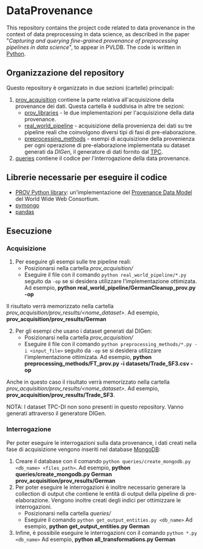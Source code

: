 # DataProvenance
This repository contains the project code related to data provenance in the context of data preprocessing in data science, as described in the paper "*Capturing and querying fine-grained provenance of preprocessing pipelines in data science*", to appear in PVLDB. The code is written in [Python](https://www.python.org/).

## Organizzazione del repository
Questo repository è organizzato in due sezioni (cartelle) principali:
1. [prov_acquisition](prov_acquisition/) contiene la parte relativa all'acquisizione della provenance dei dati. 
 Questa cartella è suddivisa in altre tre sezioni:
    * [prov_libraries](prov_acquisition/prov_libraries/) - le due implementazioni per l'acquisizione della data provenance. 
    * [real_world_pipeline](prov_acquisition/real_world_pipeline/) - acquisizione della provenienza dei dati su tre pipeline reali che coinvolgono diversi tipi di fasi di pre-elaborazione.
    * [preprocessing_methods](prov_acquisition/preprocessing_methods/) - esempi di acquisizione della provenienza per ogni operazione di pre-elaborazione implementata su dataset generati da *DIGen*, il generatore di dati fornito dal [TPC](http://www.tpc.org/tpcdi/).
2. [queries](queries/) contiene il codice per l'interrogazione della data provenance.

## Librerie necessarie per eseguire il codice

* [PROV Python library](https://pypi.org/project/prov/): un'implementazione del [Provenance Data Model](https://www.w3.org/TR/prov-dm/) del World Wide Web Consortium.
* [pymongo](https://pymongo.readthedocs.io/en/stable/)
* [pandas](https://pandas.pydata.org/)

## Esecuzione

### Acquisizione
1. Per eseguire gli esempi sulle tre pipeline reali:
    * Posizionarsi nella cartella *prov_acquisition/*
    * Eseguire il file con il comando `python real_world_pipeline/*.py` seguito da `-op` se si desidera utilizzare l'implementazione ottimizata.
    Ad esempio, **python real_world_pipeline/GermanCleanup_prov.py -op**
    
    
Il risultato verrà memorizzato nella cartella *prov_acquisition/prov_results/<nome_dataset>*.
Ad esempio, **prov_acquisition/prov_results/German**

2. Per gli esempi che usano i dataset generati dal DIGen:
    * Posizionarsi nella cartella *prov_acquisition/*
    * Eseguire il file con il comando `python preprocessing_methods/*.py -i <input_file>` seguito da `-op` se si desidera utilizzare l'implementazione ottimizata.
    Ad esempio, **python preprocessing_methods/FT_prov.py -i datasets/Trade_SF3.csv -op**
    
Anche in questo caso il risultato verrà memorizzato nella cartella *prov_acquisition/prov_results/<nome_dataset>*.
Ad esempio, **prov_acquisition/prov_results/Trade_SF3**.

NOTA: I dataset TPC-DI non sono presenti in questo repository. Vanno generati attraverso il generatore DIGen. 


### Interrogazione
Per poter eseguire le interrogazioni sulla data provenance, i dati creati nella fase di acquisizione vengono inseriti nel database [MongoDB](https://www.mongodb.com/):
1. Creare il database con il comando `python queries/create_mongodb.py <db_name> <files_path>`.
Ad esempio, **python queries/create_mongodb.py German prov_acquisition/prov_results/German**
2. Per poter eseguire le interrogazioni è inoltre necessario generare la collection di output che contiene le entità di output della pipeline di pre-elaborazione. Vengono inoltre creati degli indici per ottimizzare le interrogazioni. 
      * Posizionarsi nella cartella *queries/*
      * Eseguire il comando `python get_output_entities.py <db_name>`
      Ad esempio, **python get_output_entities.py German**
3. Infine, è possibile eseguire le interrogazioni con il comando `python *.py <db_name>`
      Ad esempio, **python all_transformations.py German**
      
